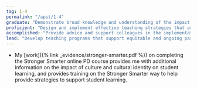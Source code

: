 ```yaml
---
tag: 1-4
permalink: "/apst/1-4"
graduate: "Demonstrate broad knowledge and understanding of the impact of culture, cultural identity and linguistic background on the education of students from Aboriginal and Torres Strait Islander backgrounds."
proficient: "Design and implement effective teaching strategies that are responsive to the local community and cultural setting, linguistic background and histories of Aboriginal and Torres Strait Islander students."
accomplished: "Provide advice and support colleagues in the implementation of effective teaching strategies for Aboriginal and Torres Strait Islander students using knowledge of and support from community representatives."
lead: "Develop teaching programs that support equitable and ongoing participation of Aboriginal and Torres Strait Islander students by engaging in collaborative relationships with community representatives and parents/carers."
---
```

* My [work]({% link _evidence/stronger-smarter.pdf %}) on completing the Stronger Smarter online PD course provides me with additional information on the impact of culture and cultural identity on student learning, and provides training on the Stronger Smarter way to help provide strategies to support student learning. 